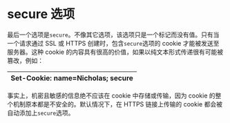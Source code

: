 # secure 选项

最后一个选项是`secure`。不像其它选项，该选项只是一个标记而没有值。只有当一个请求通过 SSL 或 HTTPS 创建时，包含`secure`选项的 cookie 才能被发送至服务器。这种 cookie 的内容具有很高的价值，如果以纯文本形式传递很有可能被篡改，例如：

| Set-Cookie: name=Nicholas; secure |
| :--- |


事实上，机密且敏感的信息绝不应该在 cookie 中存储或传输，因为 cookie 的整个机制原本都是不安全的。默认情况下，在 HTTPS 链接上传输的 cookie 都会被自动添加上`secure`选项。

